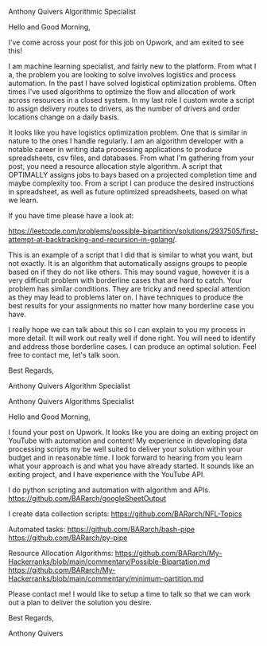 Anthony Quivers
Algorithmic Specialist

Hello and Good Morning,

I've come across your post for this job on Upwork, and am exited to see this! 

I am machine learning specialist, and fairly new to the platform.  From what I a, the problem you are looking to solve involves logistics and process automation. In the past I have solved logistical optimization problems. Often times I've used algorithms to optimize the flow and allocation of work across resources in a closed system. In my last role I custom wrote a script to assign delivery routes to drivers, as the number of drivers and order locations change on a daily basis. 

It looks like you have logistics optimization problem.  One that is similar in nature to the ones I handle regularly.  I am an algorithm developer with a notable career in writing data processing applications to produce spreadsheets, csv files, and databases.  From what I'm gathering from your post, you need a resource allocation style algorithm.  A script that OPTIMALLY assigns jobs to bays based on a projected completion time and maybe complexity too.  From a script I can produce the desired instructions in spreadsheet, as well as future optimized spreadsheets, based on what we learn.  

If you have time please have a look at:
 
https://leetcode.com/problems/possible-bipartition/solutions/2937505/first-attempt-at-backtracking-and-recursion-in-golang/.  

This is an example of a script that I did that is similar to what you want, but not exactly.  It is an algorithm that automatically assigns groups to people based on if they do not like others.  This may sound vague, however it is a very difficult problem with borderline cases that are hard to catch.  Your problem has similar conditions.  They are tricky and need special attention as they may lead to problems later on.  I have techniques to produce the best results for your assignments no matter how many borderline case you have. 

I really hope we can talk about this so I can explain to you my process in more detail.  It will work out really well if done right.  You will need to identify and address those borderline cases.  I can produce an optimal solution.  Feel free to contact me, let's talk soon.

Best Regards,

Anthony Quivers
Algorithm Specialist


Anthony Quivers
Algorithms Specialist

Hello and Good Morning,

I found your post on Upwork.  It looks like you are doing an exiting project on YouTube with automation and content!  My experience
in developing data processing scripts my be well suited to deliver your solution within your budget and in reasonable time.  I look forward to hearing from you learn what your approach is and what you have already started.  It sounds like an exiting project, and I have experience with the YouTube API.

I do python scripting and automation with algorithm and APIs.  
https://github.com/BARarch/googleSheetOutput

I create data collection scripts:
https://github.com/BARarch/NFL-Topics

Automated tasks:
https://github.com/BARarch/bash-pipe
https://github.com/BARarch/py-pipe

Resource Allocation Algorithms:
https://github.com/BARarch/My-Hackerranks/blob/main/commentary/Possible-Bipartation.md
https://github.com/BARarch/My-Hackerranks/blob/main/commentary/minimum-partition.md

Please contact me!  I would like to setup a time to talk so that we can work out a plan to deliver the solution you desire.  

Best Regards,

Anthony Quivers
